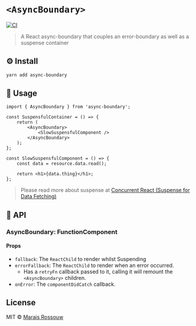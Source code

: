 # `<AsyncBoundary>`

[![CI](https://github.com/maraisr/async-boundary/actions/workflows/ci.yml/badge.svg)](https://github.com/maraisr/async-boundary/actions/workflows/ci.yml)

> A React async-boundary that couples an error-boundary as well as a suspense
> container

## ⚙️ Install

```sh
yarn add async-boundary
```

## 🚀 Usage

```tsx
import { AsyncBoundary } from 'async-boundary';

const SuspensfulContainer = () => {
	return (
		<AsyncBoundary>
			<SlowSuspensfulComponent />
		</AsyncBoundary>
	);
};

const SlowSuspensfulComponent = () => {
	const data = resource.data.read();

	return <h1>{data.thing}</h1>;
};
```

> Please read more about suspense at
> [Concurrent React (Suspense for Data Fetching)](https://reactjs.org/docs/concurrent-mode-suspense.html)

## 🔎 API

### AsyncBoundary: FunctionComponent<Props>

#### Props

-   `fallback`: The `ReactChild` to render whilst Suspending
-   `errorFallback`: The `ReactChild` to render when an error occurred.
    -   Has a `retryFn` callback passed to it, calling it will remount the
        `<AsyncBoundary>` children.
-   `onError`: The `componentDidCatch` callback.

## License

MIT © [Marais Rossouw](https://marais.io)
